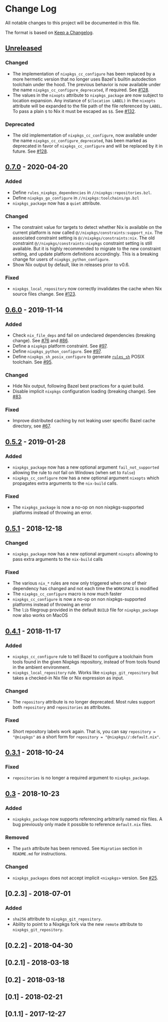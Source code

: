 # Change Log

All notable changes to this project will be documented in this file.

The format is based on [Keep a Changelog](https://keepachangelog.com/).

## [Unreleased]

[Unreleased]: https://github.com/tweag/rules_nixpkgs/compare/v0.7.0...HEAD

### Changed

- The implementation of `nixpkgs_cc_configure` has been replaced by a more
  hermetic version that no longer uses Bazel's builtin autodection toolchain
  under the hood. The previous behavior is now available under the name
  `nixpkgs_cc_configure_deprecated`, if required.
  See [#128][#128].
- The values in the `nixopts` attribute to `nixpkgs_package` are now subject to
  location expansion. Any instance of `$(location LABEL)` in the `nixopts`
  attribute will be expanded to the file path of the file referenced by
  `LABEL`. To pass a plain `$` to Nix it must be escaped as `$$`.
  See [#132][#132].

### Deprecated

- The old implementation of `nixpkgs_cc_configure`, now available under the
  name `nixpkgs_cc_configure_deprecated`, has been marked as deprecated in
  favor of `nixpkgs_cc_configure` and will be replaced by it in future.
  See [#128][#128].

[#128]: https://github.com/tweag/rules_nixpkgs/pull/128
[#132]: https://github.com/tweag/rules_nixpkgs/pull/132

## [0.7.0] - 2020-04-20

[0.7.0]: https://github.com/tweag/rules_nixpkgs/compare/v0.6.0...v0.7.0

### Added

- Define `rules_nixpkgs_dependencies` in `//nixpkgs:repositories.bzl`.
- Define `nixpkgs_go_configure` in `//nixpkgs:toolchains/go.bzl`
- `nixpkgs_package` now has a `quiet` attribute.

### Changed

- The constraint value for targets to detect whether Nix is available
  on the current platform is now called
  `@//nixpkgs/constraints:support_nix`. The associated constraint
  setting is `@//nixpkgs/constraints:nix`. The old constraint
  `@//nixpkgs/constraints:nixpkgs` constraint setting is still
  available. But it is highly recommended to migrate to the new
  constraint setting, and update platform definitions accordingly.
  This is a breaking change for users of `nixpkgs_python_configure`.
- Show Nix output by default, like in releases prior to v0.6.

### Fixed

- `nixpkgs_local_repository` now correctly invalidates the cache when
  Nix source files change. See
  [#123](https://github.com/tweag/rules_nixpkgs/issues/113).

## [0.6.0] - 2019-11-14

[0.6.0]: https://github.com/tweag/rules_nixpkgs/compare/v0.5.2...v0.6.0

### Added

- Check `nix_file_deps` and fail on undeclared dependencies (breaking change).
  See [#76][#76] and [#86][#86].
- Define a `nixpkgs` platform constraint. See [#97][#97].
- Define `nixpkgs_python_configure`. See [#97][#97].
- Define `nixpkgs_sh_posix_configure` to generate [`rules_sh`][rules_sh] POSIX
  toolchain. See [#95].

[#76]: https://github.com/tweag/rules_nixpkgs/pull/76
[#86]: https://github.com/tweag/rules_nixpkgs/pull/86
[#97]: https://github.com/tweag/rules_nixpkgs/pull/97
[#95]: https://github.com/tweag/rules_nixpkgs/pull/95
[rules_sh]: https://github.com/tweag/rules_sh

### Changed

- Hide Nix output, following Bazel best practices for a quiet build.
- Disable implicit `nixpkgs` configuration loading (breaking change).
  See [#83](https://github.com/tweag/rules_nixpkgs/pull/83).

### Fixed

- Improve distributed caching by not leaking user specific Bazel cache
  directory, see [#67](https://github.com/tweag/rules_nixpkgs/pull/67).

## [0.5.2] - 2019-01-28

[0.5.2]: https://github.com/tweag/rules_nixpkgs/compare/v0.5.1...v0.5.2

### Added
- `nixpkgs_package` now has a new optional argument `fail_not_supported`
  allowing the rule to _not_ fail on Windows (when set to `False`)
- `nixpkgs_cc_configure` now has a new optional argument `nixopts` which
  propagates extra arguments to the `nix-build` calls.

### Fixed
- The `nixpkgs_package` is now a no-op on non nixpkgs-supported platforms
  instead of throwing an error.

## [0.5.1] - 2018-12-18

[0.5.1]: https://github.com/tweag/rules_nixpkgs/compare/v0.4.1...v0.5.1

### Changed

- `nixpkgs_package` now has a new optional argument `nixopts`
  allowing to pass extra arguments to the `nix-build` calls

### Fixed

- The various `nix_*` rules are now only triggered when one of their dependency
  has changed and not each time the `WORKSPACE` is modified
- The `nixpkgs_cc_configure` macro is now much faster
- `nixpkgs_cc_configure` is now a no-op on non nixpkgs-supported platforms
  instead of throwing an error
- The `lib` filegroup provided in the default `BUILD` file for
  `nixpkgs_package` now also works on MacOS

## [0.4.1] - 2018-11-17

[0.4.1]: https://github.com/tweag/rules_nixpkgs/compare/v0.3.1...v0.4.1

### Added

* `nixpkgs_cc_configure` rule to tell Bazel to configure a toolchain
  from tools found in the given Nixpkgs repository, instead of from
  tools found in the ambient environment.
* `nixpkgs_local_repository` rule. Works like `nixpkgs_git_repository`
  but takes a checked-in Nix file or Nix expression as input.

### Changed

* The `repository` attribute is no longer deprecated. Most rules
  support both `repository` and `repositories` as attributes.

### Fixed

* Short repository labels work again. That is, you can say `repository
  = "@nixpkgs"` as a short form for `repository =
  "@nixpkgs//:default.nix"`.

## [0.3.1] - 2018-10-24

[0.3.1]: https://github.com/tweag/rules_nixpkgs/compare/v0.3.0...v0.3.1

### Fixed

* `repositories` is no longer a required argument to `nixpkgs_package`.

## [0.3] - 2018-10-23

[0.3]: https://github.com/tweag/rules_nixpkgs/compare/v0.2.3...v0.3

### Added

* `nixpkgks_package` now supports referencing arbitrarily named nix
  files. A bug previously only made it possible to reference
  `default.nix` files.

### Removed

* The `path` attribute has been removed. See `Migration` section
  in `README.md` for instructions.

### Changed

* `nixpkgs_packages` does not accept implicit `<nixpkgs>` version. See
   [#25](https://github.com/tweag/rules_nixpkgs/pull/25).

## [0.2.3] - 2018-07-01

### Added

* `sha256` attribute to `nixpkgs_git_repository`.
* Ability to point to a Nixpkgs fork via the new `remote` attribute to
  `nixpkgs_git_repository`.

## [0.2.2] - 2018-04-30

## [0.2.1] - 2018-03-18

## [0.2] - 2018-03-18

## [0.1] - 2018-02-21

## [0.1.1] - 2017-12-27
